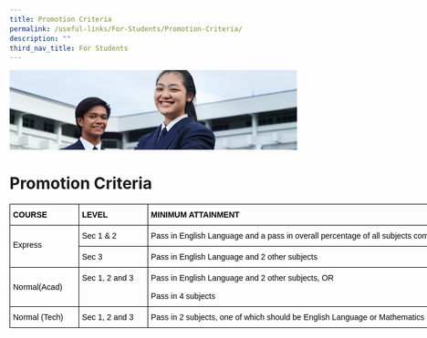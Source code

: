 ```yaml
---
title: Promotion Criteria
permalink: /useful-links/For-Students/Promotion-Criteria/
description: ""
third_nav_title: For Students
---
```

![](/images/Useful%20Links.jpg)

Promotion Criteria
==================
<style type="text/css">
.tg  {border-collapse:collapse;border-spacing:0;}
.tg td{border-color:black;border-style:solid;border-width:1px;font-family:Arial, sans-serif;font-size:14px;
  overflow:hidden;padding:10px 5px;word-break:normal;}
.tg th{border-color:black;border-style:solid;border-width:1px;font-family:Arial, sans-serif;font-size:14px;
  font-weight:normal;overflow:hidden;padding:10px 5px;word-break:normal;}
.tg .tg-lb0h{color:#313942;text-align:left;vertical-align:top}
.tg .tg-lle6{color:#313942;font-weight:bold;text-align:left;vertical-align:top}
</style>
<table class="tg" style="undefined;table-layout: fixed; width: 793px">
<colgroup>
<col style="width: 121px">
<col style="width: 121px">
<col style="width: 551px">
</colgroup>
<thead>
  <tr>
    <th class="tg-lle6"><span style="font-weight:700;color:#000;background-color:transparent">COURSE</span></th>
    <th class="tg-lle6"><span style="font-weight:700;color:#000;background-color:transparent">LEVEL</span></th>
    <th class="tg-lle6"><span style="font-weight:700;color:#000;background-color:transparent">MINIMUM ATTAINMENT</span></th>
  </tr>
</thead>
<tbody>
  <tr>
    <td class="tg-lb0h" rowspan="2"><br><span style="color:#000;background-color:transparent">Express</span></td>
    <td class="tg-lb0h"><span style="color:#000;background-color:transparent">Sec 1 &amp; 2</span></td>
    <td class="tg-lb0h"><span style="color:#000;background-color:transparent">Pass in English Language and a pass in overall percentage of all subjects combined</span></td>
  </tr>
  <tr>
    <td class="tg-lb0h"><span style="color:#000;background-color:transparent">Sec 3</span></td>
    <td class="tg-lb0h"><span style="color:#000;background-color:transparent">Pass in English Language and 2 other subjects</span></td>
  </tr>
  <tr>
    <td class="tg-lb0h"><br><span style="color:#000;background-color:transparent">Normal(Acad)</span></td>
    <td class="tg-lb0h"><span style="color:#000;background-color:transparent">Sec 1, 2 and 3</span><br><span style="color:#000;background-color:transparent"> </span></td>
    <td class="tg-lb0h"><span style="color:#000;background-color:transparent">Pass in English Language and 2 other subjects, OR</span><br><br><span style="color:#000;background-color:transparent">Pass in 4 subjects</span></td>
  </tr>
  <tr>
    <td class="tg-lb0h"><span style="color:#000;background-color:transparent">Normal (Tech)</span></td>
    <td class="tg-lb0h"><span style="color:#000;background-color:transparent">Sec 1, 2 and 3</span></td>
    <td class="tg-lb0h"><span style="color:#000;background-color:transparent">Pass in 2 subjects, one of which should be English Language or Mathematics</span></td>
  </tr>
</tbody>
</table>